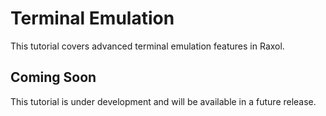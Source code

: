 # Terminal Emulation

This tutorial covers advanced terminal emulation features in Raxol.

## Coming Soon  

This tutorial is under development and will be available in a future release.